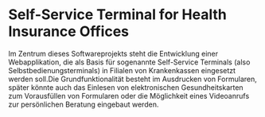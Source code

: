 # Self-Service Terminal for Health Insurance Offices

Im Zentrum dieses Softwareprojekts steht die Entwicklung einer Webapplikation, die als Basis für sogenannte Self-Service Terminals (also Selbstbedienungsterminals) in Filialen von Krankenkassen eingesetzt werden soll.Die Grundfunktionalität besteht im Ausdrucken von Formularen, später könnte auch das Einlesen von elektronischen Gesundheitskarten zum Vorausfüllen von Formularen oder die Möglichkeit eines Videoanrufs zur persönlichen Beratung eingebaut werden.